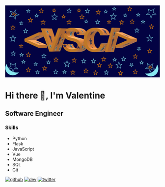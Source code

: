 ![Software Engineer](https://github.com/ValentineSean/ValentineSean/blob/main/my_logo2.png)

# Hi there 👋, I'm Valentine
## Software Engineer

### Skills
- Python
- Flask
- JavaScript
- Vue
- MongoDB
- SQL
- Git

[<img src='https://cdn.jsdelivr.net/npm/simple-icons@3.0.1/icons/github.svg' alt='github' height='40'>](https://github.com/ValentineSean)  [<img src='https://cdn.jsdelivr.net/npm/simple-icons@3.0.1/icons/dev-dot-to.svg' alt='dev' height='40'>](https://dev.to/valentinesean)  [<img src='https://cdn.jsdelivr.net/npm/simple-icons@3.0.1/icons/twitter.svg' alt='twitter' height='40'>](https://twitter.com/valentinesean)  

